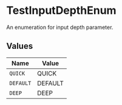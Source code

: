 # TestInputDepthEnum

An enumeration for input depth parameter.


## Values

| Name      | Value     |
| --------- | --------- |
| `QUICK`   | QUICK     |
| `DEFAULT` | DEFAULT   |
| `DEEP`    | DEEP      |